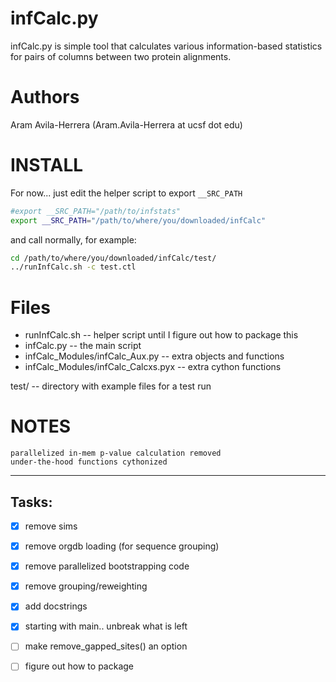infCalc.py
==========

infCalc.py is simple tool that calculates various information-based
statistics for pairs of columns between two protein alignments.


Authors
=========

Aram Avila-Herrera (Aram.Avila-Herrera at ucsf dot edu)


INSTALL
========
For now... just edit the helper script to export `__SRC_PATH`
```bash
#export __SRC_PATH="/path/to/infstats"
export __SRC_PATH="/path/to/where/you/downloaded/infCalc"
```

and call normally, for example:
```bash
cd /path/to/where/you/downloaded/infCalc/test/
../runInfCalc.sh -c test.ctl
```


Files
=========

- runInfCalc.sh -- helper script until I figure out how to package this
- infCalc.py -- the main script
- infCalc_Modules/infCalc_Aux.py -- extra objects and functions
- infCalc_Modules/infCalc_Calcxs.pyx -- extra cython functions

test/ -- directory with example files for a test run


NOTES
========
	parallelized in-mem p-value calculation removed
	under-the-hood functions cythonized


-----------------
Tasks:
-----------------
-[x] remove sims
-[x] remove orgdb loading (for sequence grouping)
-[x] remove parallelized bootstrapping code
-[x] remove grouping/reweighting
-[x] add docstrings
-[x] starting with main.. unbreak what is left
-[ ] make remove_gapped_sites() an option
-[ ] figure out how to package

